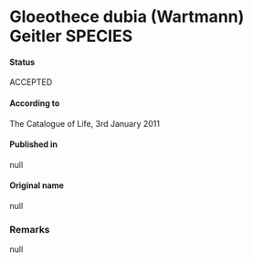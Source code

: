 Gloeothece dubia (Wartmann) Geitler SPECIES
=======

#### Status
ACCEPTED

#### According to
The Catalogue of Life, 3rd January 2011

#### Published in
null

#### Original name
null

### Remarks
null